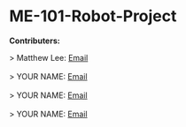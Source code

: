 # ME-101-Robot-Project
__Contributers:__
<p>
  > Matthew Lee: <a href="m88lee@uwaterloo.ca">Email</a>
  <br></br>
  > YOUR NAME: <a href="youremail@uwaterloo.ca">Email</a>
  <br></br>
  > YOUR NAME: <a href="youremail@uwaterloo.ca">Email</a>
  <br></br>
  > YOUR NAME: <a href="youremail@uwaterloo.ca">Email</a>
</p>
